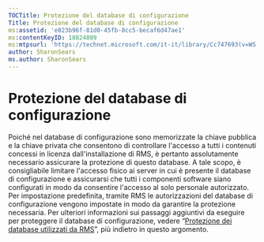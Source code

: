 ```yaml
---
TOCTitle: Protezione del database di configurazione
Title: Protezione del database di configurazione
ms:assetid: 'e023b96f-81d0-45fb-8cc5-becaf6d47ae1'
ms:contentKeyID: 18824809
ms:mtpsurl: 'https://technet.microsoft.com/it-it/library/Cc747693(v=WS.10)'
author: SharonSears
ms.author: SharonSears
---
```


Protezione del database di configurazione
=========================================

Poiché nel database di configurazione sono memorizzate la chiave pubblica e la chiave privata che consentono di controllare l'accesso a tutti i contenuti concessi in licenza dall'installazione di RMS, è pertanto assolutamente necessario assicurare la protezione di questo database. A tale scopo, è consigliabile limitare l'accesso fisico ai server in cui è presente il database di configurazione e assicurarsi che tutti i componenti software siano configurati in modo da consentire l'accesso al solo personale autorizzato. Per impostazione predefinita, tramite RMS le autorizzazioni del database di configurazione vengono impostate in modo da garantire la protezione necessaria. Per ulteriori informazioni sui passaggi aggiuntivi da eseguire per proteggere il database di configurazione, vedere “[Protezione dei database utilizzati da RMS](https://technet.microsoft.com/65802f9a-81bc-4398-968a-00c9b1dca2fa)”, più indietro in questo argomento.
